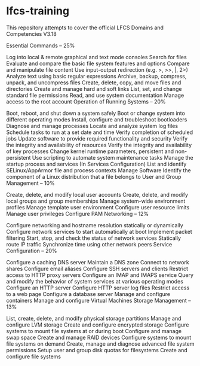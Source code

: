 # lfcs-training
This repository attempts to cover the official LFCS Domains and Competencies V3.18


Essential Commands – 25%

Log into local & remote graphical and text mode consoles
Search for files
Evaluate and compare the basic file system features and options
Compare and manipulate file content
Use input-output redirection (e.g. >, >>, |, 2>)
Analyze text using basic regular expressions
Archive, backup, compress, unpack, and uncompress files
Create, delete, copy, and move files and directories
Create and manage hard and soft links
List, set, and change standard file permissions
Read, and use system documentation
Manage access to the root account
Operation of Running Systems – 20%

Boot, reboot, and shut down a system safely
Boot or change system into different operating modes
Install, configure and troubleshoot bootloaders
Diagnose and manage processes
Locate and analyze system log files
Schedule tasks to run at a set date and time
Verify completion of scheduled jobs
Update software to provide required functionality and security
Verify the integrity and availability of resources
Verify the integrity and availability of key processes
Change kernel runtime parameters, persistent and non-persistent
Use scripting to automate system maintenance tasks
Manage the startup process and services (In Services Configuration)
List and identify SELinux/AppArmor file and process contexts
Manage Software
Identify the component of a Linux distribution that a file belongs to
User and Group Management – 10%

Create, delete, and modify local user accounts
Create, delete, and modify local groups and group memberships
Manage system-wide environment profiles
Manage template user environment
Configure user resource limits
Manage user privileges
Configure PAM
Networking – 12%

Configure networking and hostname resolution statically or dynamically
Configure network services to start automatically at boot
Implement packet filtering
Start, stop, and check the status of network services
Statically route IP traffic
Synchronize time using other network peers
Service Configuration – 20%

Configure a caching DNS server
Maintain a DNS zone
Connect to network shares
Configure email aliases
Configure SSH servers and clients
Restrict access to HTTP proxy servers
Configure an IMAP and IMAPS service
Query and modify the behavior of system services at various operating modes
Configure an HTTP server
Configure HTTP server log files
Restrict access to a web page
Configure a database server
Manage and configure containers
Manage and configure Virtual Machines
Storage Management – 13%

List, create, delete, and modify physical storage partitions
Manage and configure LVM storage
Create and configure encrypted storage
Configure systems to mount file systems at or during boot
Configure and manage swap space
Create and manage RAID devices
Configure systems to mount file systems on demand
Create, manage and diagnose advanced file system permissions
Setup user and group disk quotas for filesystems
Create and configure file systems

